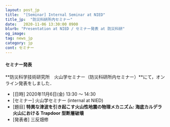 ```yaml
---
layout: post_jp
title:  "[Seminar] Internal Seminar at NIED"
title_jp:  "防災科研所内セミナー"
date:   2020-11-06 13:30:00 0900
blurb: "Presentation at NIED / セミナー発表 at 防災科研"
og_image:
tag: news_jp
category: jp
cont: セミナー
---
```


#### **セミナー発表**

**防災科学技術研究所　火山学セミナー（防災科研所内セミナー）**にて，オンライン発表をしました．

- [日時] 2020年11月6日(金) 13:30 〜 14:30
- [セミナー] 火山学セミナー (internal at NIED)
- [題目] **特異な津波を引き起こす火山性地震の物理メカニズム: 海底カルデラ火山における Trapdoor 型断層破壊**
- [発表者] 三反畑修
